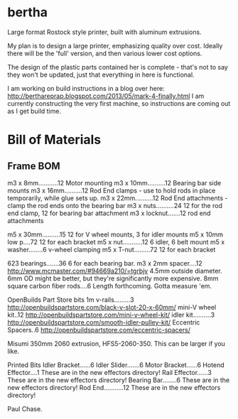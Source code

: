 bertha
======

Large format Rostock style printer, built with aluminum extrusions.

My plan is to design a large printer, emphasizing quality over cost.  Ideally there will be the 'full' version, and then various lower cost options.

The design of the plastic parts contained her is complete - that's not to say they won't be updated, just that everything in here is functional.

I am working on build instructions in a blog over here: http://berthareprap.blogspot.com/2013/05/mark-4-finally.html
I am currently constructing the very first machine, so instructions are coming out as I get build time.

Bill of Materials
===============
Frame BOM
-----
m3 x 8mm...........12     Motor mounting
m3 x 10mm..........12     Bearing bar side mounts
m3 x 16mm..........12     Rod End clamps - use to hold rods in place temporarily, while glue sets up.
m3 x 22mm..........12     Rod End attachments - clamp the rod ends onto the bearing bar
m3 x nuts..........24     12 for the rod end clamp, 12 for bearing bar attachment
m3 x locknut.......12     rod end attachments

m5 x 30mm..........15     12 for V wheel mounts, 3 for idler mounts
m5 x 10mm low p....72     12 for each bracket
m5 x nut...........12     6 idler, 6 belt mount
m5 x washer........6      v-wheel clamping
m5 x T-nut.........72     12 for each bracket

623 bearings.......36     6 for each bearing bar.
m3 x 2mm spacer....12     http://www.mcmaster.com/#94669a210/=tgrbjv  4.5mm outside diameter.  6mm OD might be better, but they're significantly more expensive.
8mm square carbon fiber rods....6   Length forthcoming.  Gotta measure 'em.

OpenBuilds Part Store bits
1m v-rails.........3      http://openbuildspartstore.com/black-v-slot-20-x-60mm/
mini-V  wheel kit..12     http://openbuildspartstore.com/mini-v-wheel-kit/
idler kit..........3      http://openbuildspartstore.com/smooth-idler-pulley-kit/
Eccentric Spacers..6      http://openbuildspartstore.com/eccentric-spacers/

Misumi
350mm 2060 extrusion, HFS5-2060-350.  This can be larger if you like.

Printed Bits
Idler Bracket......6
Idler Slider.......6
Motor Bracket......6
Hotend Effector....1      These are in the new effectors directory!
Rail Effector......3      These are in the new effectors directory!
Bearing Bar........6      These are in the new effectors directory!
Rod End...........12      These are in the new effectors directory!




Paul Chase.
